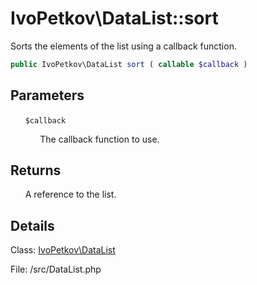 # IvoPetkov\DataList::sort

Sorts the elements of the list using a callback function.

```php
public IvoPetkov\DataList sort ( callable $callback )
```

## Parameters

&nbsp;&nbsp;&nbsp;&nbsp;&nbsp;&nbsp;`$callback`

&nbsp;&nbsp;&nbsp;&nbsp;&nbsp;&nbsp;&nbsp;&nbsp;&nbsp;&nbsp;&nbsp;&nbsp;The callback function to use.

## Returns

&nbsp;&nbsp;&nbsp;&nbsp;&nbsp;&nbsp;A reference to the list.

## Details

Class: [IvoPetkov\DataList](ivopetkov.datalist.class.md)

File: /src/DataList.php

